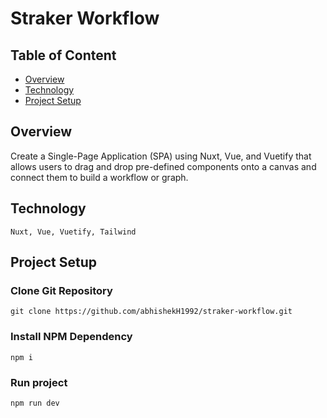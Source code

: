 
# Straker Workflow

## Table of Content
- [Overview](#overview)
- [Technology](#technology)
- [Project Setup](#project-setup)

## Overview
Create a Single-Page Application (SPA) using Nuxt, Vue, and Vuetify that allows users to drag and drop pre-defined components onto a canvas and connect them to build a workflow or graph.

## Technology
```Nuxt, Vue, Vuetify, Tailwind```

## Project Setup
### Clone Git Repository
```
git clone https://github.com/abhishekH1992/straker-workflow.git
```
### Install NPM Dependency
```
npm i
```
### Run project
```
npm run dev
```